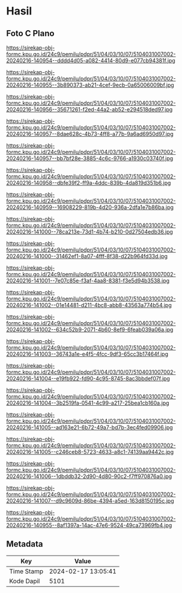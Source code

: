 # Hasil

## Foto C Plano

https://sirekap-obj-formc.kpu.go.id/24c9/pemilu/pdpr/51/04/03/10/07/5104031007002-20240216-140954--dddd4d05-a082-4414-80d9-e077cb94381f.jpg

https://sirekap-obj-formc.kpu.go.id/24c9/pemilu/pdpr/51/04/03/10/07/5104031007002-20240216-140955--3b890373-ab21-4cef-9ecb-0a65006009bf.jpg

https://sirekap-obj-formc.kpu.go.id/24c9/pemilu/pdpr/51/04/03/10/07/5104031007002-20240216-140956--35671261-f2ed-44a2-ab52-e294518ded97.jpg

https://sirekap-obj-formc.kpu.go.id/24c9/pemilu/pdpr/51/04/03/10/07/5104031007002-20240216-140957--8dae628c-4b73-4ff8-a77b-9a6ad6950d97.jpg

https://sirekap-obj-formc.kpu.go.id/24c9/pemilu/pdpr/51/04/03/10/07/5104031007002-20240216-140957--bb7bf28e-3885-4c6c-9766-a1930c03740f.jpg

https://sirekap-obj-formc.kpu.go.id/24c9/pemilu/pdpr/51/04/03/10/07/5104031007002-20240216-140958--dbfe39f2-ff9a-4ddc-839b-4da819d351b6.jpg

https://sirekap-obj-formc.kpu.go.id/24c9/pemilu/pdpr/51/04/03/10/07/5104031007002-20240216-140959--16908229-819b-4d20-936a-2dfa1e7b86ba.jpg

https://sirekap-obj-formc.kpu.go.id/24c9/pemilu/pdpr/51/04/03/10/07/5104031007002-20240216-141000--78ca213e-73d1-4b74-b210-0d27504edb36.jpg

https://sirekap-obj-formc.kpu.go.id/24c9/pemilu/pdpr/51/04/03/10/07/5104031007002-20240216-141000--31462ef1-8a07-4fff-8f38-d22b964fd33d.jpg

https://sirekap-obj-formc.kpu.go.id/24c9/pemilu/pdpr/51/04/03/10/07/5104031007002-20240216-141001--7e07c85e-f3af-4aa8-8381-f3e5d94b3538.jpg

https://sirekap-obj-formc.kpu.go.id/24c9/pemilu/pdpr/51/04/03/10/07/5104031007002-20240216-141002--01e14481-d211-4bc8-abb8-43563a774b54.jpg

https://sirekap-obj-formc.kpu.go.id/24c9/pemilu/pdpr/51/04/03/10/07/5104031007002-20240216-141002--634c52b9-2071-4b60-8ef9-6feab039a06a.jpg

https://sirekap-obj-formc.kpu.go.id/24c9/pemilu/pdpr/51/04/03/10/07/5104031007002-20240216-141003--36743a1e-e4f5-4fcc-9df3-65cc3b17464f.jpg

https://sirekap-obj-formc.kpu.go.id/24c9/pemilu/pdpr/51/04/03/10/07/5104031007002-20240216-141004--e19fb922-fd90-4c95-8745-8ac3bbdef07f.jpg

https://sirekap-obj-formc.kpu.go.id/24c9/pemilu/pdpr/51/04/03/10/07/5104031007002-20240216-141004--3b2519fa-0541-4c99-a217-25bea1cb160a.jpg

https://sirekap-obj-formc.kpu.go.id/24c9/pemilu/pdpr/51/04/03/10/07/5104031007002-20240216-141005--ad163e21-6b72-49a7-bd7b-3ec4fed09906.jpg

https://sirekap-obj-formc.kpu.go.id/24c9/pemilu/pdpr/51/04/03/10/07/5104031007002-20240216-141005--c246ceb8-5723-4633-a8c1-74139aa9442c.jpg

https://sirekap-obj-formc.kpu.go.id/24c9/pemilu/pdpr/51/04/03/10/07/5104031007002-20240216-141006--1dbddb32-2d90-4d80-90c2-f7ff970876a0.jpg

https://sirekap-obj-formc.kpu.go.id/24c9/pemilu/pdpr/51/04/03/10/07/5104031007002-20240216-141007--d9c9609d-86be-4394-a5ed-163d8150195c.jpg

https://sirekap-obj-formc.kpu.go.id/24c9/pemilu/pdpr/51/04/03/10/07/5104031007002-20240216-140955--8af1397a-14ac-47e6-9524-49ca73969fb4.jpg


## Metadata

| Key        | Value               |
| ---------- | ------------------- |
| Time Stamp | 2024-02-17 13:05:41 |
| Kode Dapil | 5101                |



